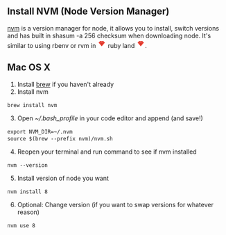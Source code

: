 ## Install NVM (Node Version Manager)

[nvm](https://github.com/creationix/nvm) is a version manager for node, it allows you to install, switch versions and has built in shasum -a 256 checksum when downloading node. It's similar to using rbenv or rvm in ![ruby icon](/assets/images/ruby-icn.png) ruby land ![ruby icon](/assets/images/ruby-icn.png).

## Mac OS X

1. Install [brew](https://brew.sh/) if you haven't already
2. Install nvm
  ```
  brew install nvm
  ```
3. Open *~/.bash_profile* in your code editor and append (and save!)
  ```
  export NVM_DIR=~/.nvm
  source $(brew --prefix nvm)/nvm.sh
  ```
4. Reopen your terminal and run command to see if nvm installed
  ```
  nvm --version
  ```
5. Install version of node you want
  ```
  nvm install 8
  ```
6. Optional: Change version (if you want to swap versions for whatever reason)
  ```
  nvm use 8
  ```
